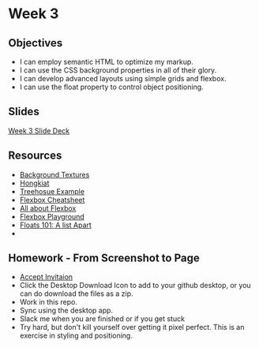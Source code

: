 # Week 3
## Objectives
- I can employ semantic HTML to optimize my markup.
- I can use the CSS background properties in all of their glory.
- I can develop advanced layouts using simple grids and flexbox.
- I can use the float property to control object positioning.
## Slides
[Week 3 Slide Deck](https://docs.google.com/presentation/d/1xwsygpjQQnw5ogkAuBvx606Q_BR1pvhojgYzwth7J1o/edit?usp=sharing)

## Resources
- [Background Textures](http://subtlepatterns.com/)
- [Hongkiat](http://www.hongkiat.com/blog/html-5-semantics/)
- [Treehosue Example](http://blog.teamtreehouse.com/use-html5-sectioning-elements)
- [Flexbox Cheatsheet](http://www.sketchingwithcss.com/samplechapter/cheatsheet.html)
- [All about Flexbox](https://css-tricks.com/all-about-floats/)
- [Flexbox Playground](http://codepen.io/enxaneta/full/adLPwv/)
- [Floats 101: A list Apart](http://alistapart.com/article/css-floats-101)
- 
## Homework - From Screenshot to Page
- [Accept Invitaion](https://classroom.github.com/assignment-invitations/76c85c2d667f86bfcbe5d6e333a231df)
- Click the Desktop Download Icon to add to your github desktop, or you can do download the files as a zip.
- Work in this repo. 
- Sync using the desktop app.
- Slack me when you are finished or if you get stuck
- Try hard, but don't kill yourself over getting it pixel perfect. This is an exercise in styling and positioning.